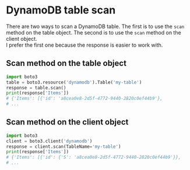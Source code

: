 # DynamoDB table scan

There are two ways to scan a DynamoDB table. The first is to use the `scan` method on the table object. The second is to use the `scan` method on the client object.  
I prefer the first one because the response is easier to work with.

## Scan method on the table object

```python
import boto3
table = boto3.resource('dynamodb').Table('my-table')
response = table.scan()
print(response['Items'])
# {'Items': [{'id': 'a8cea0e8-2d5f-4772-9440-2820c0ef44b9'},
# ...
```

## Scan method on the client object

```python
import boto3
client = boto3.client('dynamodb')
response = client.scan(TableName='my-table')
print(response['Items'])
# {'Items': [{'id': {'S': 'a8cea0e8-2d5f-4772-9440-2820c0ef44b9'}},
# ...
```
